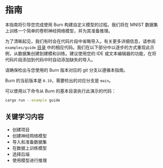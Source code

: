 # 指南

本指南将引导您完成使用 Burn 构建自定义模型的过程。我们将在 MNIST 数据集上训练一个简单的卷积神经网络模型，并为其准备推理。

为了清晰起见，我们有时会在代码片段中省略导入。有关更多详细信息，请参阅 `examples/guide` [目录](https://github.com/tracel-ai/burn/tree/main/examples/guide) 中的相应代码。我们在以下部分中以逐步的方式重现此示例，从数据集创建到建模和训练。建议使用您的 IDE 或文本编辑器的功能，在将代码片段添加到代码中时自动添加缺失的导入。

<div class="warning">

请确保检出与您使用的 Burn 版本对应的 git 分支以遵循本指南。

Burn 的当前版本是 `0.19`，需要检出的对应分支是 `main`。
</div>

可以使用以下命令从 Burn 的基本目录执行此演示的代码：

```bash
cargo run --example guide
```

## 关键学习内容

- 创建项目
- 创建神经网络模型
- 导入和准备数据集
- 在数据上训练模型
- 选择后端
- 使用模型进行推理